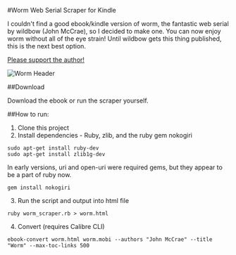 #Worm Web Serial Scraper for Kindle

I couldn't find a good ebook/kindle version of worm, the fantastic web serial by wildbow (John McCrae), so I decided to make one. You can now enjoy worm without all of the eye strain! Until wildbow gets this thing published, this is the next best option.

[Please support the author!](https://parahumans.wordpress.com/support/)

![Worm Header](http://parahumans.files.wordpress.com/2011/06/cityscape2.jpg)

##Download

Download the ebook or run the scraper yourself.

##How to run:

1. Clone this project
2. Install dependencies - Ruby, zlib, and the ruby gem nokogiri
  
  ```command
  sudo apt-get install ruby-dev
  sudo apt-get install zlib1g-dev
  ```
  In early versions, uri and open-uri were required gems, but they appear to be a part of ruby now. 
  ```command
  gem install nokogiri
  ```
3. Run the script and output into html file

  ```command
  ruby worm_scraper.rb > worm.html
  ```
4. Convert (requires Calibre CLI)

  ```command
  ebook-convert worm.html worm.mobi --authors "John McCrae" --title "Worm" --max-toc-links 500
  ```
